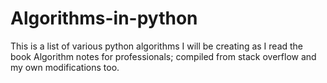 # Algorithms-in-python
This is a list of various python algorithms I will be creating as I read the book Algorithm notes for professionals; compiled from stack overflow and my own modifications too.
